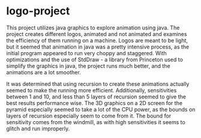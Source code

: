 # logo-project
This project utilizes java graphics to explore animation using java. The project creates different logos, animated and not animated and examines the efficiency of them running on a machine. Logos are meant to be light, but it seemed that animation in java was a pretty intensive process, as the initial program appeared to run very choppy and staggered. With optimizations and the use of StdDraw - a library from Princeton used to simplify the graphics in java, the project runs much better, and the animations are a lot smoother. 

It was determined that using recursion to create these animations actually seemed to make the running more efficient. Additionally, sensitivities between 1 and 10, and less than 5 layers of recursion seemed to give the best results performance wise. The 3D graphics on a 2D screen for the pyramid especially seemed to take a lot of the CPU power, as the bounds on layers of recursion especially seem to come from it. The bound for sensitivity comes from the windmill, as with high sensitivities it seems to glitch and run improperly.
